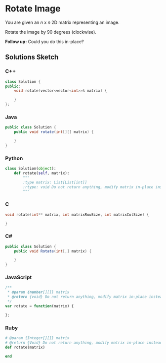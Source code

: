 # Rotate Image

You are given an *n* x *n* 2D matrix representing an image.

Rotate the image by 90 degrees (clockwise).

**Follow up:** Could you do this in-place?

## Solutions Sketch

### C++
```C++
class Solution {
public:
    void rotate(vector<vector<int>>& matrix) {

    }
};
```

### Java
```Java
public class Solution {
    public void rotate(int[][] matrix) {

    }
}
```

### Python
```Python
class Solution(object):
    def rotate(self, matrix):
        """
        :type matrix: List[List[int]]
        :rtype: void Do not return anything, modify matrix in-place instead.
        """
```

### C
```C
void rotate(int** matrix, int matrixRowSize, int matrixColSize) {

}
```

### C# 
```C#
public class Solution {
    public void Rotate(int[,] matrix) {

    }
}
```

### JavaScript
```JavaScript
/**
 * @param {number[][]} matrix
 * @return {void} Do not return anything, modify matrix in-place instead.
 */
var rotate = function(matrix) {

};
```

### Ruby
```Ruby
# @param {Integer[][]} matrix
# @return {Void} Do not return anything, modify matrix in-place instead.
def rotate(matrix)

end
```

